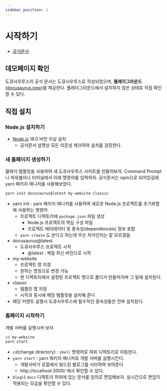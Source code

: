 ```yaml
---
sidebar_position: 1
---
```


# 시작하기
- [공식문서](https://docusaurus.io/)

## 데모페이지 확인
도큐사우루스의 공식 문서는 도큐사우루스로 작성되었으며, **플레이그라운드**([docusaurus.new](https://docusaurus.new))를 제공한다. 플레이그라운드에서 설치하지 않은 상태로 직접 확인할 수 있다.

## 직접 설치

### Node.js 설치하기
- [Node.js](https://nodejs.org/en/download/) 18.0 버전 이상 설치
  - 공식문서 설명상 모든 의존성 체크하여 설치를 권장한다.

### 새 홈페이지 생성하기
 클래식 템플릿을 사용하여 새 도큐사우루스 사이트를 만들어보자. Command Prompt나 파워쉘이나 터미널에서 아래 명령어를 입력하자. 공식문서는 npm으로 되어있길래 yarn 패키지 매니저를 사용해보았다.

```bash
yarn init docusaurus@latest my-website classic
```

- yarn init : yarn 패키지 매니저를 사용하여 새로운 Node.js 프로젝트를 초기화할 때 사용하는 명령어
  - 프로젝트 디렉토리에 `package.json` 파일 생성
    - Node.js 프로젝트의 핵심 구성 파일
    - 프로젝트 메타데이터 및 종속성(dependenceis) 정보 포함
  - `yarn create` 도 쓴다고 하는데 무슨 차이인지는 잘 모르겠음
- docusaurus@latest
  - 도큐사우루스 프로젝트 시작
    - @latest : 제일 최신 버전으로 시작
- my-website
  - 프로젝트 명 지정
  - 원하는 명칭으로 변경 가능
  - 현 디렉토리에서 설정된 프로젝트 명으로 폴더가 만들어지며 그 밑에 설치된다.
- classic
  - 템플릿 명 지정
  - 시작과 동시에 해당 템플릿을 설치해 준다
- 해당 커맨트 실행시 도큐사우루스에 필수적인 종속성들은 전부 설치된다.

### 홈페이지 시작하기
개발 서버를 실행시켜 보자.

```bash
cd my-website
yarn start
```
- `cd`(change directory) : `shell` 명령어로 하위 디렉토리로 이동한다.
- `yarn start` : yarn 패키지 매니저로 개발 서버를 실행시킨다.
  - 개발서버가 로컬에서 빌드된 블로그를 서브하여 보여준다
  - http://localhost:3000/ 에서 확인할 수 있다.
- `blog`나 `docs` 디렉토리 하위에 있는 문서를 임의로 편집해보자. 실시간으로 편집이 적용되는 모습을 확인할 수 있다. 






